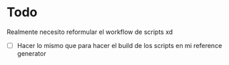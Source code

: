 # Todo

Realmente necesito reformular el workflow de scripts xd

- [ ] Hacer lo mismo que para hacer el build de los scripts en mi reference generator
